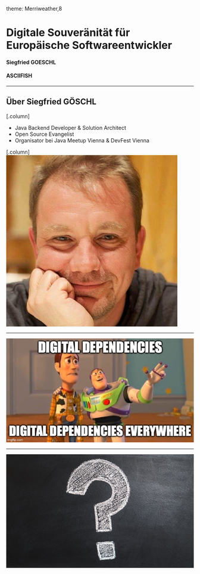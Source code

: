 theme: Merriweather,8
# Digitale Souveränität für Europäische Softwareentwickler
#### Siegfried GOESCHL
#### ASCIIFISH

--- 

## Über Siegfried GÖSCHL

[.column]
* Java Backend Developer & Solution Architect
* Open Source Evangelist
* Organisator bei Java Meetup Vienna & DevFest Vienna

[.column]
![inline](./images/portrait.jpg)

---

![](./images/digitial-dependencies-everywhere.jpg)

---

![](./images/questions-and-answers.jpg)

